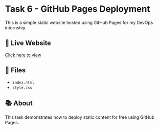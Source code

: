 # Task 6 - GitHub Pages Deployment

This is a simple static website hosted using GitHub Pages for my DevOps internship.

## 🔗 Live Website
[Click here to view](https://yourusername.github.io/github-pages-task/)

## 📁 Files
- `index.html`
- `style.css`

## 📚 About
This task demonstrates how to deploy static content for free using GitHub Pages.
